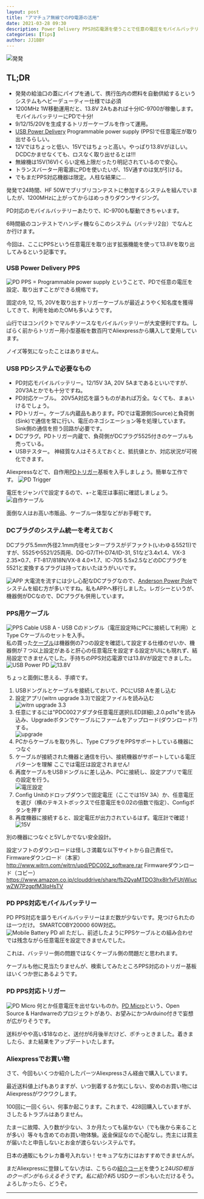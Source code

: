 ```yaml
---
layout: post
title: "アマチュア無線でのPD電源の活用"
date: 2021-03-28 09:30
description: Power Delivery PPS対応電源を使うことで任意の電圧をモバイルバッテリーから生成して運用に利用する
categories: [Tips]
author: JJ1BBY
---
```

![発発](https://user-images.githubusercontent.com/79028771/112736878-660f9e80-8f99-11eb-9a71-7b9f2cb3a586.jpg)

## TL;DR
* 発発の給油口の蓋にパイプを通して、携行缶内の燃料を自動供給するというシステムもヘビーデューティー仕様では必須
* 1200MHz 1W移動運用だと、13.8V 2Aもあれば十分IC-9700が稼働します。モバイルバッテリーにPDで十分!
* 9/12/15/20Vを生成するトリガーケーブルを作って運用。
* [USB Power Delivery](https://www.usb.org/document-library/usb-power-delivery) Programmable power supply (PPS)で任意電圧が取り出せるらしい。
* 12Vではちょっと低い、15Vではちょっと高い。やっぱり13.8Vがほしい。DCDCかませなくても、ロスなく取り出せるとは!!!
* 無線機は15V(16V)くらい定格上限だったり明記されているので安心。
* トランスバーター用電源にPDを使いたいが、15V通すのは気が引ける。
* でもまだPPS対応機器は限定。人柱な結果に...

発発で24時間、HF 50Wでブリブリコンテストに参加するシステムを組んでいましたが、1200MHzに上がってからはめっきりダウンサイジング。  

PD対応のモバイルバッテリーあたりで、IC-9700も駆動できちゃいます。  

6時間級のコンテストでハンディ機ならこのシステム（バッテリ2台）でなんとか行けます。  

今回は、ここにPPSという任意電圧を取り出す拡張機能を使って13.8Vを取り出してみるという記事です。  


### USB Power Delivery PPS
![PD](https://user-images.githubusercontent.com/79028771/112736872-598b4600-8f99-11eb-92c8-6e1fb4d866c7.png)
PPS = Programmable power supply ということで、PDで任意の電圧を設定、取り出すことができる規格です。  

固定の9, 12, 15, 20Vを取り出すトリガーケーブルが最近ようやく知名度を獲得してきて、利用を始めたOMも多いようです。  

山行ではコンパクトでマルチソースなモバイルバッテリーが大変便利ですね。しばらく前からトリガー用小型基板を数百円でAliexpressから購入して愛用しています。  

ノイズ等気になったことはありません。  


### USB PDシステムで必要なもの
* PD対応モバイルバッテリー。12/15V 3A, 20V 5Aまであるといいですが、20V3Aとかでも十分ですね。  
* PD対応ケーブル。 20V5A対応を謳うものがあれば万全。なくても、まぁいけるでしょう。  
* PDトリガー。ケーブル内蔵品もあります。PDでは電源側(Source)と負荷側(Sink)で通信を常に行い、電圧のネゴシエーション等を処理しています。Sink側の通信を担う回路が必要です。  
* DCプラグ。PDトリガー内蔵で、負荷側がDCプラグ5525付きのケーブルも売っている。  
* USBテスター。 神経質な人はそろえておくと、抵抗値とか、対応状況が可視化できます。  

Aliexpressなどで、自作用[PDトリガー](https://ja.aliexpress.com/item/4000460866867.html?spm=a2g0o.productlist.0.0.676754f50iC13k&algo_pvid=e1391d28-af44-468a-8f44-e2e7bd828006&algo_expid=e1391d28-af44-468a-8f44-e2e7bd828006-5&btsid=0b0a556b16168862676057846ec7c0&ws_ab_test=searchweb0_0,searchweb201602_,searchweb201603_)基板を入手しましょう。簡単な工作です。
![PD Trigger](https://user-images.githubusercontent.com/79028771/112738165-b1c74580-8fa3-11eb-995c-d3492dd9b51a.JPG)  

電圧をジャンパで設定するので、+-と電圧は事前に確認しましょう。  
![自作ケーブル](https://user-images.githubusercontent.com/79028771/112738162-af64eb80-8fa3-11eb-8228-ffb139d21372.jpg)


面倒な人はお高い市販品、ケーブル一体型などがお手軽です。


### DCプラグのシステム統一を考えておく
DCプラグ5.5mm外径2.1mm内径センタープラスがデファクト(いわゆる5521))ですが、5525や5521/25両用、DG-G7/TH-D74/ID-31, 51など3.4x1.4、VX-3 2.35×0.7、FT-817/818N/VX-8 4.0×1.7、IC-705 5.5x2.5などのDCプラグを5521と変換するプラグは持っておいたほうがいいです。  

![APP](https://user-images.githubusercontent.com/79028771/112737542-a0c80580-8f9e-11eb-9d3e-f67bd0fe0396.png)
大電流を流すには少し心配なDCプラグなので、[Anderson Power Pole](https://www.andersonpower.com/us/en/resources/PowerPoleResourcesPage.html)でシステムを組む方が多いですね。私もAPPへ移行しました。レガシーというが、機器側がDCなので、DCプラグも併用しています。  


### PPS用ケーブル
![PPS Cable](https://user-images.githubusercontent.com/79028771/112736913-c1da2780-8f99-11eb-8da3-95d13ce50cdd.jpg)
USB A - USB Cのドングル（電圧設定時にPCに接続して利用）とType Cケーブルのセットを入手。  
私の買った[ケーブル](https://ja.aliexpress.com/item/4000382210098.html?spm=a2g0s.9042311.0.0.3c544c4dCqFbdf)は機器側の7つの設定を確認して設定する仕様のせいか、機器側が７つ以上設定があると肝心の任意電圧を設定する設定がUIにも現れず、結局設定できませんでした。手持ちのPPS対応電源では13.8Vが設定できました。  
![USB Power PD](https://user-images.githubusercontent.com/79028771/112736914-c3a3eb00-8f99-11eb-8aba-744ba6132e99.jpg)
![13.8V](https://user-images.githubusercontent.com/79028771/112736917-c56dae80-8f99-11eb-8075-8c87927b41c0.jpg)


ちょっと面倒に思える、手順です。
1. USBドングルとケーブルを接続しておいて、PCにUSB Aを差し込む
2. 設定アプリ(witrn upgrade 3.3)で設定ファイルを読み込む  
![witrn upgrade 3.3](https://user-images.githubusercontent.com/79028771/112737768-4760d600-8fa0-11eb-99b7-cb58b1bfa9ac.png)  
3. 任意にするには"PDC002アダプタ任意電圧選択(LED詳細)_2.0.pd1s"を読み込み、Upgradeボタンでケーブルにファームをアップロード(ダウンロード?)する。  
![upgrade](https://user-images.githubusercontent.com/79028771/112737810-8858ea80-8fa0-11eb-8aa6-c1f0176383a0.png)
4. PCからケーブルを取り外し、Type CプラグをPPSサポートしている機器につなぐ
5. ケーブルが接続された機器と通信を行い、接続機器がサポートしている電圧パターンを理解
ここでは電圧は設定されません!
6. 再度ケーブルをUSBドングルに差し込み、PCに接続し、設定アプリで電圧の設定を行う。  
![電圧設定](https://user-images.githubusercontent.com/79028771/112737853-07e6b980-8fa1-11eb-842c-4012bd91ec78.png)
7. Config Unitのドロップダウンで固定電圧（ここでは15V 3A）か、任意電圧を選び（横のテキストボックスで任意電圧を0.02の倍数で指定）、Configボタンを押す
8. 再度機器に接続すると、設定電圧が出力されているはず。電圧計で確認！
![15V](https://user-images.githubusercontent.com/79028771/112736916-c43c8180-8f99-11eb-9fce-7ff9f31f67a3.jpg)  

別の機器につなぐと5Vしかでない安全設計。  

設定ソフトのダウンロードは怪しさ満載な以下サイトから自己責任で。
Firmwareダウンロード（本家）
http://www.witrn.com/witrn/upd/PDC002_software.rar
Firmwareダウンロード（コピー）
https://www.amazon.co.jp/clouddrive/share/fbZQyaMTDO3hx8Ir1vFUtjWiucwZW7PzgpfM3IqHsTV


### PD PPS対応モバイルバッテリー
PD PPS対応を謳うモバイルバッテリーはまだ数が少ないです。見つけられたのは一つだけ。
SMARTCOBY20000 60W対応。  
![Mobile Battery PD all](https://user-images.githubusercontent.com/79028771/112736919-c69edb80-8f99-11eb-9c67-2ace6bbb34ca.jpg)
ただし、前述したようにPPSケーブルとの組み合わせでは残念ながら任意電圧を設定できませんでした。  

これは、バッテリー側の問題ではなくケーブル側の問題だと思われます。  

ケーブルも他に見当たりませんが、検索してみたところPPS対応のトリガー基板はいくつか世にあるようです。  

### PD PPS対応トリガー
![PD Micro](https://user-images.githubusercontent.com/79028771/112738284-dff95500-8fa4-11eb-9f22-80e42a37b058.png)
何とか任意電圧を出せないものか。[PD Micro](https://www.crowdsupply.com/ryan-ma/pd-micro)という、Open Source & Hardwarreのプロジェクトがあり、お望みにかつArduino付きで妄想が広がりそうです。  

送料がやや高い$18なのと、送付が6月後半だけど、ポチっときました。着きましたら、また結果をアップデートいたします。  


### Aliexpressでお買い物
さて、今回もいくつか紹介したパーツAliexpressさん経由で購入しています。  

最近送料値上げもありますが、いつ到着するか気にしない、安めのお買い物にはAliexpressがワクワクします。  

100回に一回くらい、何事か起こります。これまで、428回購入していますが、さしたるトラブルはありません。  

たまーに故障、入り数が少ない、３か月たっても届かない（でも後から来ることが多い）等々も含めてのお買い物体験。返金保証なので心配なし。売主には買主が届いたと申告しないとお金が渡らないシステムです。  

日本の通販にもクレカ番号入れない！セキュアな方にはおすすめできませんが。  

まだAliexpressに登録してない方は、こちらの[紹介コード](https://a.aliexpress.com/_mtFaoNp)を使うと$24 USD相当のクーポンがもらえるそうです。私に紹介料$5 USDクーポンもいただけるそう。よろしかったら、どうぞ。


---

<script src="https://utteranc.es/client.js"
        repo="JJ1BBY/JJ1BBY.github.io"
        issue-term="pathname"
        theme="github-light"
        crossorigin="anonymous"
        async>
</script>

